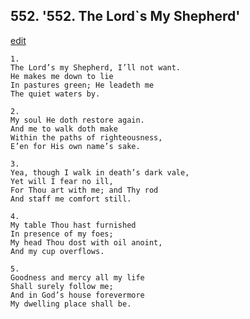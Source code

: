 
## 552.  '552. The Lord\`s My Shepherd'
[edit](https://docs.google.com/document/d/1g28DpYauo47g%2D8SqrC0AqELBFLd7fuV_/edit?mode=html)



    1.
    The Lord’s my Shepherd, I’ll not want.
    He makes me down to lie
    In pastures green; He leadeth me
    The quiet waters by.

    2.
    My soul He doth restore again.
    And me to walk doth make
    Within the paths of righteousness,
    E’en for His own name’s sake.

    3.
    Yea, though I walk in death’s dark vale,
    Yet will I fear no ill,
    For Thou art with me; and Thy rod
    And staff me comfort still.

    4.
    My table Thou hast furnished
    In presence of my foes;
    My head Thou dost with oil anoint,
    And my cup overflows.

    5.
    Goodness and mercy all my life
    Shall surely follow me;
    And in God’s house forevermore
    My dwelling place shall be.
